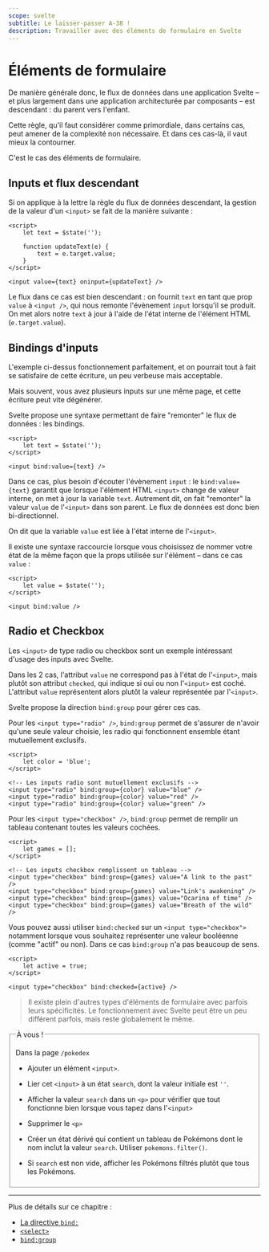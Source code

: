 ```yaml
---
scope: svelte
subtitle: Le laisser-passer A-38 !
description: Travailler avec des éléments de formulaire en Svelte
---
```


# Éléments de formulaire

De manière générale donc, le flux de données dans une application Svelte – et plus largement dans
une application architecturée par composants – est descendant : du parent vers l'enfant.

Cette règle, qu'il faut considérer comme primordiale, dans certains cas, peut amener de la
complexité non nécessaire. Et dans ces cas-là, il vaut mieux la contourner.

C'est le cas des éléments de formulaire.

## Inputs et flux descendant

Si on applique à la lettre la règle du flux de données descendant, la gestion de la valeur d'un
`<input>` se fait de la manière suivante :

```svelte
<script>
	let text = $state('');

	function updateText(e) {
		text = e.target.value;
	}
</script>

<input value={text} oninput={updateText} />
```

Le flux dans ce cas est bien descendant : on fournit `text` en tant que prop `value` à `<input />`,
qui nous remonte l'évènement `input` lorsqu'il se produit. On met alors notre `text` à jour à l'aide
de l'état interne de l'élément HTML (`e.target.value`).

## Bindings d'inputs

L'exemple ci-dessus fonctionnement parfaitement, et on pourrait tout à fait se satisfaire de cette
écriture, un peu verbeuse mais acceptable.

Mais souvent, vous avez plusieurs inputs sur une même page, et cette écriture peut vite dégénérer.

Svelte propose une syntaxe permettant de faire "remonter" le flux de données : les bindings.

```svelte
<script>
	let text = $state('');
</script>

<input bind:value={text} />
```

Dans ce cas, plus besoin d'écouter l'évènement `input` : le `bind:value={text}` garantit que lorsque
l'élément HTML `<input>` change de valeur interne, on met à jour la variable `text`. Autrement dit,
on fait "remonter" la valeur `value` de l'`<input>` dans son parent. Le flux de données est donc
bien bi-directionnel.

On dit que la variable `value` est liée à l'état interne de l'`<input>`.

Il existe une syntaxe raccourcie lorsque vous choisissez de nommer votre état de la même façon que
la props utilisée sur l'élément – dans ce cas `value` :

```svelte
<script>
	let value = $state('');
</script>

<input bind:value />
```

## Radio et Checkbox

Les `<input>` de type radio ou checkbox sont un exemple intéressant d'usage des inputs avec Svelte.

Dans les 2 cas, l'attribut `value` ne correspond pas à l'état de l'`<input>`, mais plutôt son
attribut `checked`, qui indique si oui ou non l'`<input>` est coché. L'attribut `value` représentent
alors plutôt la valeur représentée par l'`<input>`.

Svelte propose la direction `bind:group` pour gérer ces cas.

Pour les `<input type="radio" />`, `bind:group` permet de s'assurer de n'avoir qu'une seule valeur
choisie, les radio qui fonctionnent ensemble étant mutuellement exclusifs.

```svelte
<script>
	let color = 'blue';
</script>

<!-- Les inputs radio sont mutuellement exclusifs -->
<input type="radio" bind:group={color} value="blue" />
<input type="radio" bind:group={color} value="red" />
<input type="radio" bind:group={color} value="green" />
```

Pour les `<input type="checkbox" />`, `bind:group` permet de remplir un tableau contenant toutes les
valeurs cochées.

```svelte
<script>
	let games = [];
</script>

<!-- Les inputs checkbox remplissent un tableau -->
<input type="checkbox" bind:group={games} value="A link to the past" />
<input type="checkbox" bind:group={games} value="Link's awakening" />
<input type="checkbox" bind:group={games} value="Ocarina of time" />
<input type="checkbox" bind:group={games} value="Breath of the wild" />
```

Vous pouvez aussi utiliser `bind:checked` sur un `<input type="checkbox">` notamment lorsque vous
souhaitez représenter une valeur booléenne (comme "actif" ou non). Dans ce cas `bind:group` n'a pas
beaucoup de sens.

```svelte
<script>
	let active = true;
</script>

<input type="checkbox" bind:checked={active} />
```

> Il existe plein d'autres types d'éléments de formulaire avec parfois leurs spécificités. Le
> fonctionnement avec Svelte peut être un peu différent parfois, mais reste globalement le même.

<fieldset class='task'>
<legend>À vous !</legend>

Dans la page `/pokedex`

- Ajouter un élément `<input>`.

- Lier cet `<input>` à un état `search`, dont la valeur initiale est `''`.

- Afficher la valeur `search` dans un `<p>` pour vérifier que tout fonctionne bien lorsque vous
  tapez dans l'`<input>`

- Supprimer le `<p>`

- Créer un état dérivé qui contient un tableau de Pokémons dont le nom inclut la valeur `search`.
  Utiliser `pokemons.filter()`.

- Si `search` est non vide, afficher les Pokémons filtrés plutôt que tous les Pokémons.

</fieldset>

---

Plus de détails sur ce chapitre :

- [La directive `bind:`](https://svelte.dev/docs/element-directives#bind-property)
- [`<select>`](https://svelte.dev/docs/element-directives#binding-select-value)
- [`bind:group`](https://svelte.dev/docs/element-directives#bind-group)
